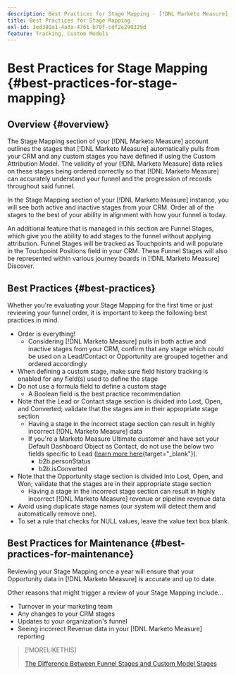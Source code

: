 ```yaml
---
description: Best Practices for Stage Mapping - [!DNL Marketo Measure]
title: Best Practices for Stage Mapping
exl-id: 1ed380a1-4a3a-4761-b70f-cdf2e290329d
feature: Tracking, Custom Models
---
```

# Best Practices for Stage Mapping {#best-practices-for-stage-mapping}

## Overview {#overview}

The Stage Mapping section of your [!DNL Marketo Measure] account outlines the stages that [!DNL Marketo Measure] automatically pulls from your CRM and any custom stages you have defined if using the Custom Attribution Model. The validity of your [!DNL Marketo Measure] data relies on these stages being ordered correctly so that [!DNL Marketo Measure] can accurately understand your funnel and the progression of records throughout said funnel.

In the Stage Mapping section of your [!DNL Marketo Measure] instance, you will see both active and inactive stages from your CRM. Order all of the stages to the best of your ability in alignment with how your funnel is today.

An additional feature that is managed in this section are Funnel Stages, which give you the ability to add stages to the funnel without applying attribution. Funnel Stages will be tracked as Touchpoints and will populate in the Touchpoint Positions field in your CRM. These Funnel Stages will also be represented within various journey boards in [!DNL Marketo Measure] Discover.

## Best Practices {#best-practices}

Whether you're evaluating your Stage Mapping for the first time or just reviewing your funnel order, it is important to keep the following best practices in mind.

* Order is everything!
   * Considering [!DNL Marketo Measure] pulls in both active and inactive stages from your CRM, confirm that any stage which could be used on a Lead/Contact or Opportunity are grouped together and ordered accordingly
* When defining a custom stage, make sure field history tracking is enabled for any field(s) used to define the stage
* Do not use a formula field to define a custom stage
   * A Boolean field is the best practice recommendation
* Note that the Lead or Contact stage section is divided into Lost, Open, and Converted; validate that the stages are in their appropriate stage section
   * Having a stage in the incorrect stage section can result in highly incorrect [!DNL Marketo Measure] data
   * If you're a Marketo Measure Ultimate customer and have set your Default Dashboard Object as Contact, do not use the below two fields specific to Lead ([learn more here](/help/marketo-measure-ultimate/data-integrity-requirement.md){target="_blank"}). 
      * b2b.personStatus
      * b2b.isConverted
* Note that the Opportunity stage section is divided into Lost, Open, and Won; validate that the stages are in their appropriate stage section
   * Having a stage in the incorrect stage section can result in highly incorrect [!DNL Marketo Measure] revenue or pipeline revenue data
* Avoid using duplicate stage names (our system will detect them and automatically remove one).
* To set a rule that checks for NULL values, leave the value text box blank. 

## Best Practices for Maintenance {#best-practices-for-maintenance}

Reviewing your Stage Mapping once a year will ensure that your Opportunity data in [!DNL Marketo Measure] is accurate and up to date.

Other reasons that might trigger a review of your Stage Mapping include...

* Turnover in your marketing team
* Any changes to your CRM stages
* Updates to your organization's funnel
* Seeing incorrect Revenue data in your [!DNL Marketo Measure] reporting

>[!MORELIKETHIS]
>
>[The Difference Between Funnel Stages and Custom Model Stages](/help/advanced-marketo-measure-features/custom-attribution-models/custom-attribution-model-and-setup.md#the-difference-between-funnel-stages-and-custom-model-stages)
